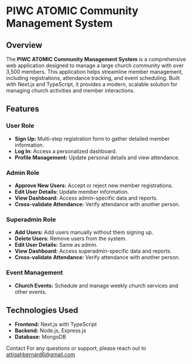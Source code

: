 # PIWC ATOMIC Community Management System

## Overview

The **PIWC ATOMIC Community Management System** is a comprehensive web application designed to manage a large church community with over 3,500 members. 
This application helps streamline member management, including registrations, attendance tracking, and event scheduling. 
Built with Next.js and TypeScript, it provides a modern, scalable solution for managing church activities and member interactions.

## Features

### User Role
- **Sign Up:** Multi-step registration form to gather detailed member information.
- **Log In:** Access a personalized dashboard.
- **Profile Management:** Update personal details and view attendance.

### Admin Role
- **Approve New Users:** Accept or reject new member registrations.
- **Edit User Details:** Update member information.
- **View Dashboard:** Access admin-specific data and reports.
- **Cross-validate Attendance:** Verify attendance with another person.

### Superadmin Role
- **Add Users:** Add users manually without them signing up.
- **Delete Users:** Remove users from the system.
- **Edit User Details:** Same as admin.
- **View Dashboard:** Access superadmin-specific data and reports.
- **Cross-validate Attendance:** Verify attendance with another person.

### Event Management
- **Church Events:** Schedule and manage weekly church services and other events.

## Technologies Used
- **Frontend:** Next.js with TypeScript
- **Backend:** Node.js, Express.js
- **Database:** MongoDB

Contact
For any questions or support, please reach out to attigahbernard6@gmail.com
